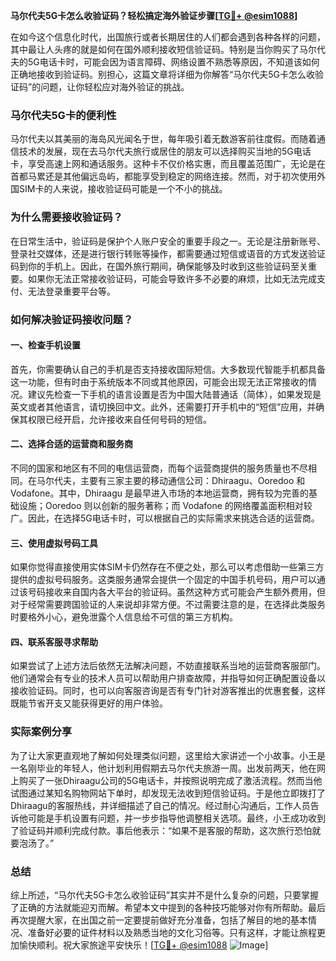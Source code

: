 **马尔代夫5G卡怎么收验证码？轻松搞定海外验证步骤[[TG💪+ @esim1088](https://t.me/s/esim1088)]**

在如今这个信息化时代，出国旅行或者长期居住的人们都会遇到各种各样的问题，其中最让人头疼的就是如何在国外顺利接收短信验证码。特别是当你购买了马尔代夫的5G电话卡时，可能会因为语言障碍、网络设置不熟悉等原因，不知道该如何正确地接收到验证码。别担心，这篇文章将详细为你解答“马尔代夫5G卡怎么收验证码”的问题，让你轻松应对海外验证的挑战。

### 马尔代夫5G卡的便利性

马尔代夫以其美丽的海岛风光闻名于世，每年吸引着无数游客前往度假。而随着通信技术的发展，现在去马尔代夫旅行或居住的朋友可以选择购买当地的5G电话卡，享受高速上网和通话服务。这种卡不仅价格实惠，而且覆盖范围广，无论是在首都马累还是其他偏远岛屿，都能享受到稳定的网络连接。然而，对于初次使用外国SIM卡的人来说，接收验证码可能是一个不小的挑战。

### 为什么需要接收验证码？

在日常生活中，验证码是保护个人账户安全的重要手段之一。无论是注册新账号、登录社交媒体，还是进行银行转账等操作，都需要通过短信或语音的方式发送验证码到你的手机上。因此，在国外旅行期间，确保能够及时收到这些验证码至关重要。如果你无法正常接收验证码，可能会导致许多不必要的麻烦，比如无法完成支付、无法登录重要平台等。

### 如何解决验证码接收问题？

#### 一、检查手机设置

首先，你需要确认自己的手机是否支持接收国际短信。大多数现代智能手机都具备这一功能，但有时由于系统版本不同或其他原因，可能会出现无法正常接收的情况。建议先检查一下手机的语言设置是否为中国大陆普通话（简体），如果发现是英文或者其他语言，请切换回中文。此外，还需要打开手机中的“短信”应用，并确保其权限已经开启，允许接收来自任何号码的短信。

#### 二、选择合适的运营商和服务商

不同的国家和地区有不同的电信运营商，而每个运营商提供的服务质量也不尽相同。在马尔代夫，主要有三家主要的移动通信公司：Dhiraagu、Ooredoo 和 Vodafone。其中，Dhiraagu 是最早进入市场的本地运营商，拥有较为完善的基础设施；Ooredoo 则以创新的服务著称；而 Vodafone 的网络覆盖面积相对较广。因此，在选择5G电话卡时，可以根据自己的实际需求来挑选合适的运营商。

#### 三、使用虚拟号码工具

如果你觉得直接使用实体SIM卡仍然存在不便之处，那么可以考虑借助一些第三方提供的虚拟号码服务。这类服务通常会提供一个固定的中国手机号码，用户可以通过该号码接收来自国内各大平台的验证码。虽然这种方式可能会产生额外费用，但对于经常需要跨国验证的人来说却非常方便。不过需要注意的是，在选择此类服务时要格外小心，避免泄露个人信息给不可信的第三方机构。

#### 四、联系客服寻求帮助

如果尝试了上述方法后依然无法解决问题，不妨直接联系当地的运营商客服部门。他们通常会有专业的技术人员可以帮助用户排查故障，并指导如何正确配置设备以接收验证码。同时，也可以向客服咨询是否有专门针对游客推出的优惠套餐，这样既能节省开支又能获得更好的用户体验。

### 实际案例分享

为了让大家更直观地了解如何处理类似问题，这里给大家讲述一个小故事。小王是一名刚毕业的年轻人，他计划利用假期去马尔代夫旅游一周。出发前两天，他在网上购买了一张Dhiraagu公司的5G电话卡，并按照说明完成了激活流程。然而当他试图通过某知名购物网站下单时，却发现无法收到短信验证码。于是他立即拨打了Dhiraagu的客服热线，并详细描述了自己的情况。经过耐心沟通后，工作人员告诉他可能是手机设置有问题，并一步步指导他调整相关选项。最终，小王成功收到了验证码并顺利完成付款。事后他表示：“如果不是客服的帮助，这次旅行恐怕就要泡汤了。”

### 总结

综上所述，“马尔代夫5G卡怎么收验证码”其实并不是什么复杂的问题，只要掌握了正确的方法就能迎刃而解。希望本文中提到的各种技巧能够对你有所帮助。最后再次提醒大家，在出国之前一定要提前做好充分准备，包括了解目的地的基本情况、准备好必要的证件材料以及熟悉当地的文化习俗等。只有这样，才能让旅程更加愉快顺利。祝大家旅途平安快乐！[[TG💪+ @esim1088](https://t.me/s/esim1088) ![Image](https://i.postimg.cc/4NQfJmqS/Snipaste-2025-05-13-00-14-12.png)]